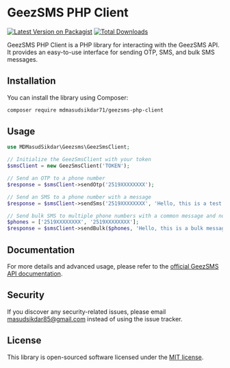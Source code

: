 # GeezSMS PHP Client
[![Latest Version on Packagist](https://img.shields.io/packagist/v/mdmasudsikdar71/geezsms-php-client.svg?style=flat-square)](https://packagist.org/packages/mdmasudsikdar71/geezsms-php-client)
[![Total Downloads](https://img.shields.io/packagist/dt/mdmasudsikdar71/geezsms-php-client.svg?style=flat-square)](https://packagist.org/packages/mdmasudsikdar71/geezsms-php-client)

GeezSMS PHP Client is a PHP library for interacting with the GeezSMS API. It provides an easy-to-use interface for sending OTP, SMS, and bulk SMS messages.

## Installation

You can install the library using Composer:

```bash
composer require mdmasudsikdar71/geezsms-php-client
```

## Usage

```php
use MDMasudSikdar\Geezsms\GeezSmsClient;

// Initialize the GeezSmsClient with your token
$smsClient = new GeezSmsClient('TOKEN');

// Send an OTP to a phone number
$response = $smsClient->sendOtp('2519XXXXXXXX');

// Send an SMS to a phone number with a message
$response = $smsClient->sendSms('2519XXXXXXXX', 'Hello, this is a test message.');

// Send bulk SMS to multiple phone numbers with a common message and notification URL
$phones = ['2519XXXXXXXX', '2519XXXXXXXX'];
$response = $smsClient->sendBulk($phones, 'Hello, this is a bulk message.', 'https://example.com/notify');
```

## Documentation

For more details and advanced usage, please refer to the [official GeezSMS API documentation](https://documenter.getpostman.com/view/11254016/TzK2YZ2J).

## Security

If you discover any security-related issues, please email masudsikdar85@gmail.com instead of using the issue tracker.

## License

This library is open-sourced software licensed under the [MIT license](LICENSE).
